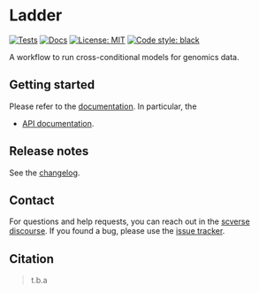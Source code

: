 # Ladder

<a href="https://github.com/Computational-Morphogenomics-Group/Ladder/actions/workflows/test.yml"><img alt="Tests" src="https://img.shields.io/github/actions/workflow/status/Computational-Morphogenomics-Group/Ladder/test.yaml?branch=main"></a>
<a href="https://ladder.readthedocs.io"><img alt="Docs" src="https://img.shields.io/readthedocs/Ladder"></a>
<a href="https://github.com/Computational-Morphogenomics-Group/ladder/blob/main/LICENSE"><img alt="License: MIT" src="https://black.readthedocs.io/en/stable/_static/license.svg"></a> <!-- Courtesy of black docs for now -->
<a href="https://github.com/psf/black"><img alt="Code style: black" src="https://img.shields.io/badge/code%20style-black-000000.svg"></a>

[badge-tests]: https://img.shields.io/github/actions/workflow/status/Computational-Morphogenomics-Group/Ladder/test.yaml?branch=main
[link-tests]: https://github.com/Computational-Morphogenomics-Group/Ladder/actions/workflows/test.yml
[badge-docs]: https://img.shields.io/readthedocs/Ladder
[link-docs]: https://ladder.readthedocs.io


A workflow to run cross-conditional  models for genomics data.

## Getting started

Please refer to the [documentation][link-docs]. In particular, the

-   [API documentation][link-api].

## Release notes

See the [changelog][changelog].

## Contact

For questions and help requests, you can reach out in the [scverse discourse][scverse-discourse].
If you found a bug, please use the [issue tracker][issue-tracker].

## Citation

> t.b.a

[scverse-discourse]: https://discourse.scverse.org/
[issue-tracker]: https://github.com/Computational-Morphogenomics-Group/Ladder/issues
[changelog]: https://ladder.readthedocs.io/latest/changelog.html
[link-api]: https://ladder.readthedocs.io/latest/api.html
[link-pypi]: https://pypi.org/project/ladder
